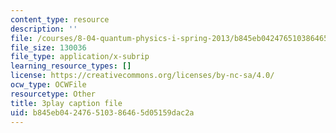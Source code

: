 ```yaml
---
content_type: resource
description: ''
file: /courses/8-04-quantum-physics-i-spring-2013/b845eb042476510386465d05159dac2a_awpnsGl08bc.vtt
file_size: 130036
file_type: application/x-subrip
learning_resource_types: []
license: https://creativecommons.org/licenses/by-nc-sa/4.0/
ocw_type: OCWFile
resourcetype: Other
title: 3play caption file
uid: b845eb04-2476-5103-8646-5d05159dac2a
---
```

